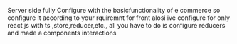 Server side fully Configure with the basicfunctionality of e commerce so configure it according to your rquiremnt  for front alosi ive configure for only react js with ts ,store,reducer,etc., all you have to do is configure reducers and made a components interactions 
